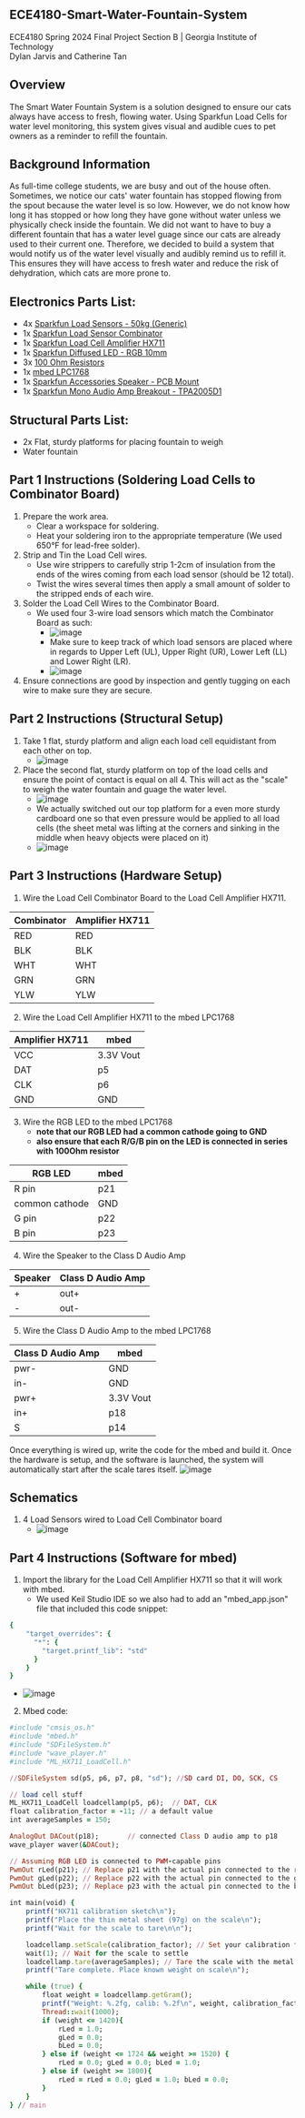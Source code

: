 ## ECE4180-Smart-Water-Fountain-System
ECE4180 Spring 2024 Final Project Section B | Georgia Institute of Technology  
Dylan Jarvis and Catherine Tan   

## Overview
The Smart Water Fountain System is a solution designed to ensure our cats always have access to fresh, flowing water. Using Sparkfun Load Cells for water level monitoring, this system gives visual and audible cues to pet owners as a reminder to refill the fountain.

## Background Information
As full-time college students, we are busy and out of the house often. Sometimes, we notice our cats' water fountain has stopped flowing from the spout because the water level is so low. However, we do not know how long it has stopped or how long they have gone without water unless we physically check inside the fountain. We did not want to have to buy a different fountain that has a water level guage since our cats are already used to their current one. Therefore, we decided to build a system that would notify us of the water level visually and audibly remind us to refill it. This ensures they will have access to fresh water and reduce the risk of dehydration, which cats are more prone to. 

## Electronics Parts List:
- 4x [Sparkfun Load Sensors - 50kg (Generic)](https://www.sparkfun.com/products/10245)
- 1x [Sparkfun Load Sensor Combinator](https://www.sparkfun.com/products/13878?_ga=2.234454110.1535232509.1712881816-1816657009.1711669502)
- 1x [Sparkfun Load Cell Amplifier HX711](https://www.sparkfun.com/products/13879?_ga=2.27940281.441763782.1713937099-1816657009.1711669502)
- 1x [Sparkfun Diffused LED - RGB 10mm](https://www.sparkfun.com/products/11120)
- 3x [100 Ohm Resistors](https://www.sparkfun.com/products/14493)
- 1x [mbed LPC1768](https://www.sparkfun.com/products/retired/9564)
- 1x [Sparkfun Accessories Speaker - PCB Mount](https://www.electromaker.io/shop/product/speaker-pcb-mount?gad_source=1&gclid=CjwKCAjwuJ2xBhA3EiwAMVjkVEWHcDyhnI3EJPf082CJfzoy2JA1GvtTF2LUusRH2YvoY_jHlv0_uRoCpioQAvD_BwE)
- 1x [Sparkfun Mono Audio Amp Breakout - TPA2005D1](https://www.sparkfun.com/products/11044)
## Structural Parts List:
- 2x Flat, sturdy platforms for placing fountain to weigh
- Water fountain

## Part 1 Instructions (Soldering Load Cells to Combinator Board)
1. Prepare the work area.
   - Clear a workspace for soldering.
   - Heat your soldering iron to the appropriate temperature (We used 650°F for lead-free solder).
2. Strip and Tin the Load Cell wires.
   - Use wire strippers to carefully strip 1-2cm of insulation from the ends of the wires coming from each load sensor (should be 12 total).
   - Twist the wires several times then apply a small amount of solder to the stripped ends of each wire.
3. Solder the Load Cell Wires to the Combinator Board.
   - We used four 3-wire load sensors which match the Combinator Board as such:
     - ![image](https://github.com/catherinextan/ECE4180-Smart-Water-Fountain-System/assets/65838825/d2c32d04-e73f-4688-b66d-c4b3c0c8735a)
     - Make sure to keep track of which load sensors are placed where in regards to Upper Left (UL), Upper Right (UR), Lower Left (LL) and Lower Right (LR).
     - ![image](https://github.com/catherinextan/ECE4180-Smart-Water-Fountain-System/assets/65838825/95c091a6-4620-4164-875a-730c75212c14)
4. Ensure connections are good by inspection and gently tugging on each wire to make sure they are secure.

## Part 2 Instructions (Structural Setup)
1. Take 1 flat, sturdy platform and align each load cell equidistant from each other on top.
   - ![image](https://github.com/catherinextan/ECE4180-Smart-Water-Fountain-System/assets/65838825/d76bbcea-90ce-4c36-906d-068f81e08905)
2. Place the second flat, sturdy platform on top of the load cells and ensure the point of contact is equal on all 4. This will act as the "scale" to weigh the water fountain and guage the water level.
   - ![image](https://github.com/catherinextan/ECE4180-Smart-Water-Fountain-System/assets/65838825/ab68e6a3-8107-4f02-8ed4-de4d17b1ce47)
   - We actually switched out our top platform for a even more sturdy cardboard one so that even pressure would be applied to all load cells (the sheet metal was lifting at the corners and sinking in the middle when heavy objects were placed on it)
   - ![image](https://github.com/catherinextan/ECE4180-Smart-Water-Fountain-System/assets/65838825/cab341db-4767-4351-8f65-b8a464d29cf6)


## Part 3 Instructions (Hardware Setup)
1. Wire the Load Cell Combinator Board to the Load Cell Amplifier HX711. 

| Combinator  | Amplifier HX711 |
| ------------- | ------------- |
| RED  | RED  |
| BLK  | BLK  |
| WHT  | WHT  |
| GRN  | GRN  |
| YLW  | YLW  |
2. Wire the Load Cell Amplifier HX711 to the mbed LPC1768

| Amplifier HX711  | mbed |
| ------------- | ------------- |
| VCC  | 3.3V Vout  |
| DAT  | p5  |
| CLK  | p6  |
| GND  | GND  |
3. Wire the RGB LED to the mbed LPC1768
   - **note that our RGB LED had a common cathode going to GND**
   - **also ensure that each R/G/B pin on the LED is connected in series with 100Ohm resistor**

| RGB LED  | mbed |
| ------------- | ------------- |
| R pin  | p21  |
| common cathode  | GND  |
| G pin  | p22  |
| B pin  | p23  |
4. Wire the Speaker to the Class D Audio Amp

| Speaker  | Class D Audio Amp |
| ------------- | ------------- |
| +  | out+  |
| -  | out-  |
5. Wire the Class D Audio Amp to the mbed LPC1768

| Class D Audio Amp  | mbed |
| ------------- | ------------- |
| pwr-  | GND  |
| in-  | GND  |
| pwr+  | 3.3V Vout  |
| in+  | p18  |
| S  | p14  |

Once everything is wired up, write the code for the mbed and build it. Once the hardware is setup, and the software is launched, the system will automatically start after the scale tares itself.
![image](https://github.com/catherinextan/ECE4180-Smart-Water-Fountain-System/assets/65838825/0ca1f010-acc6-49c3-a7a2-c96c1e90978b)

## Schematics
1. 4 Load Sensors wired to Load Cell Combinator board
   - ![image](https://github.com/catherinextan/ECE4180-Smart-Water-Fountain-System/assets/65838825/f64a9f6d-e84b-4921-bfec-69b27c52d31d)

## Part 4 Instructions (Software for mbed)
1. Import the library for the Load Cell Amplifier HX711 so that it will work with mbed.
   - We used Keil Studio IDE so we also had to add an "mbed_app.json" file that included this code snippet: 
```ruby
{
    "target_overrides": {
      "*": {
        "target.printf_lib": "std"
      }
    }
}
```
   - ![image](https://github.com/catherinextan/ECE4180-Smart-Water-Fountain-System/assets/65838825/c189cd30-c8ef-4486-a513-ceb3582b5697)
2. Mbed code:
```ruby
#include "cmsis_os.h"
#include "mbed.h"
#include "SDFileSystem.h"       
#include "wave_player.h"        
#include "ML_HX711_LoadCell.h"

//SDFileSystem sd(p5, p6, p7, p8, "sd"); //SD card DI, DO, SCK, CS

// load cell stuff 
ML_HX711_LoadCell loadcellamp(p5, p6);  // DAT, CLK
float calibration_factor = -11; // a default value
int averageSamples = 150;

AnalogOut DACout(p18);       // connected Class D audio amp to p18
wave_player waver(&DACout);

// Assuming RGB LED is connected to PWM-capable pins
PwmOut rLed(p21); // Replace p21 with the actual pin connected to the red LED
PwmOut gLed(p22); // Replace p22 with the actual pin connected to the green LED
PwmOut bLed(p23); // Replace p23 with the actual pin connected to the blue LED

int main(void) {
    printf("HX711 calibration sketch\n");
    printf("Place the thin metal sheet (97g) on the scale\n");
    printf("Wait for the scale to tare\n\n");

    loadcellamp.setScale(calibration_factor); // Set your calibration factor
    wait(1); // Wait for the scale to settle
    loadcellamp.tare(averageSamples); // Tare the scale with the metal sheet on it
    printf("Tare complete. Place known weight on scale\n");

    while (true) {
        float weight = loadcellamp.getGram();
        printf("Weight: %.2fg, calib: %.2f\n", weight, calibration_factor);
        Thread::wait(1000);
        if (weight <= 1420){
            rLed = 1.0;
            gLed = 0.0;
            bLed = 0.0;
        } else if (weight <= 1724 && weight >= 1520) {
            rLed = 0.0; gLed = 0.0; bLed = 1.0;
        } else if (weight >= 1800){
            rLed = rLed = 0.0; gLed = 1.0; bLed = 0.0;
        }
    }
} // main

```

